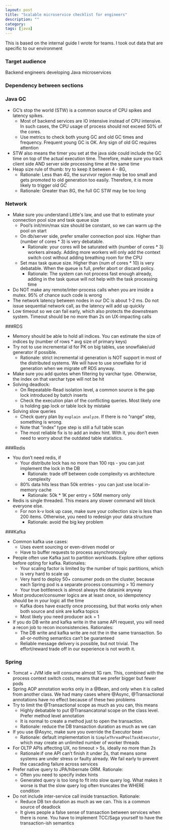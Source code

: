 ```yaml
---
layout: post
title: "Scalable microservice checklist for engineers"
description: ""
category: 
tags: [java]
---
```


This is based on the internal guide I wrote for teams. I took out data that are specific to our environment

### Target audience

Backend engineers developing Java microservices

### Dependency between sections 

[logo]: scale_java.png


### Java GC
* GC’s stop the world (STW)  is a common source of CPU spikes and latency spikes. 
  * Most of backend services are IO intensive instead of CPU intensive. In such cases, the CPU usage of process should not exceed 50% of the cores.
  * Use metrics to check both young GC and old GC times and frequency. Frequent young GC is OK. Any sign of old GC requires attention
* STW also means the timer you set at the java side could include the GC time on top of the actual execution time. Therefore, make sure you track client side AND server side processing time at the same time
* Heap size rule of thumb: try to keep it between 4 - 8G, 
  * Rationale: Less than 4G, the survivor region may be too small and gets promoted to old generation too easily. Therefore, it is more likely to trigger old GC
  * Rationale: Greater than 8G, the full GC STW may be too long

### Network
* Make sure you understand Little's law, and use that to estimate your connection pool size and task queue size
  * Pool’s init/min/max size should be constant, so we can warm up the pool on start
  * On db/server side, prefer smaller connection pool size. Higher than (number of cores * 3) is very debatable. 
     * Rationale: your cores will be saturated with (number of cores * 3) workers already. Adding more workers will only add the context switch cost without adding breathing room for the CPU
  * Set max task queue size. Higher than (num of cores * 10) is very debatable. When the queue is full, prefer abort or discard policy. 
    * Rationale: The system can not process fast enough already, adding in the task queue will not help with the task processing time
* Do NOT make any remote/inter-process calls when you are inside a mutex. 95% of chance such code is wrong
* The network latency between nodes in our DC is about 1-2 ms. Do not issue sequential network call, as the latency will add up quickly
* Low timeout so we can fail early, which also protects the downstream system. Timeout should be no more than 2s on UX-impacting calls

###RDS
* Memory should be able to hold all indices. You can estimate the size of indices by (number of rows * avg size of primary keys)
* Try not to use incremental id for PK on big tables, use snowflake/uid generator if possible.
  * Rationale:  strict incremental id generation is NOT support in most of the distributed systems. We will have to use snowflake for id generation when we migrate off RDS anyway.
* Make sure you add quotes when filtering by varchar type. Otherwise, the index on that varchar type will not be hit
* Solving deadlock:
  * On Repeatable-Read isolation level, a common source is the gap lock introduced by batch inserts
  * Check the execution plan of the conflicting queries. Most likely one is holding gap lock or table lock by mistake
* Solving slow queries
  * Check query plan by `explain analyze`. If there is no “range” step, something is wrong. 
  * Note that “index” type step is still a full table scan
  * The most reliable fix is to add an index hint. With it, you don’t even need to worry about the outdated table statistics.

###Redis
* You don’t need redis, if
  * Your distribute lock has no more than 100 rqs - you can just implement the lock in the DB
     * Rationale: trade off between code complexity vs architecture complexity
  * 80% data hits less than 50k entries - you can just use local in-memory cache
     * Rationale: 50k * 1K per entry = 50M memory only
* Redis is single threaded. This means any slower command will block everyone else.
  * For non k-v look up case, make sure your collection size is less than 200 items. Otherwise, you need to redesign your data structure
     * Rationale: avoid the big key problem

###Kafka
* Common kafka use cases:
  * Uses event sourcing or even-driven model or
  * Have to buffer requests to process asynchronously
* People often use Kafka just to partition workloads. Explore other options before opting for kafka. Rationales:
  * Your scaling factor is limited by the number of topic partitions, which is very hard to scale up
  * Very hard to deploy 50+ consumer pods on the cluster, because each Spring pod is a separate process consuming > 1G memory
  * Your true bottleneck is almost always the datasink anyway
* Most producer/consumer logics are at least once, so idempotency should be in your logic all the time
  * Kafka does have exactly once processing, but that works only when both source and sink are kafka topics
  * Most likely you need producer ack = 1
* If you do DB write and kafka write in the same API request, you will need a recon job to recon inconsistencies. Rationales:
  * The DB write and kafka write are not the in the same transaction. So all-or-nothing semantics can’t be guaranteed
  * Reliable message delivery is possible, but not trivial. The effort/reward trade off in our experience is not worth it.

### Spring
* Tomcat + JVM idle will consume almost 1G ram. This, combined with the process context switch costs, means that we prefer bigger but fewer pods
* Spring AOP annotation works only in a @Bean, and only when it is called from another class. We had many cases where @Async, @Transactional annotations have no effect because of these two problems
* Try to limit the @Transactional scope as much as you can, this means
  * Highly debatable to put @Transancatonal scope on the class level. Prefer method level annotation
  * It is normal to create a method just to open the transaction.
  * Rationale: reduce the DB transaction duration as much as we can
* If you use @Async, make sure you override the Executor bean
  * Rationale: default implementation is `SimpleThreadPoolTaskExecutor`, which may create an unlimited number of worker threads
* For OLTP APIs affecting UX, no timeout > 5s, ideally no more than 2s
  * Rationale:if one API can’t finish it under 2s, that means some systems are under stress or faulty already. We fail early to prevent the cascading failure across services
* Prefer native query to JPA/hibernate ORM. Rationale:
  * Often you need to specify index hints
  * Generated query is too long to fit into slow query log. What makes it worse is that the slow query log often truncates the WHERE condition
* Do not include inter-service call inside transaction. Rationale:
  * Reduce DB txn duration as much as we can. This is a common source of deadlock
  * It gives people a false sense of transaction between services when there is none. You have to implement TCC/Saga yourself to have the transaction-ish semantics 

